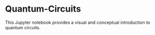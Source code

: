 # Quantum-Circuits
This Jupyter notebook provides a visual and conceptual introduction to quantum circuits.
